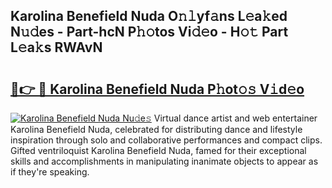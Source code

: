 ## Karolina Benefield Nuda O𝚗𝚕yf𝚊ns L𝚎a𝚔ed N𝚞𝚍es - Part-hcN P𝚑𝚘tos Vi𝚍𝚎o - H𝚘𝚝 Part L𝚎a𝚔s RWAvN

# <h2><a href="http://kfel2sq.oniu.top/?m=Karolina+Benefield+Nuda">🔗👉 🔴 Karolina Benefield Nuda P𝚑ot𝚘𝚜 V𝚒d𝚎o</a></h2>

[![Karolina Benefield Nuda Nu𝚍e𝚜](https://i.imgur.com/0qMVB7G.gif)](http://kfel2sq.oniu.top/?m=Karolina+Benefield+Nuda)
Virtual dance artist and web entertainer Karolina Benefield Nuda, celebrated for distributing dance and lifestyle inspiration through solo and collaborative performances and compact clips. Gifted ventriloquist Karolina Benefield Nuda, famed for their exceptional skills and accomplishments in manipulating inanimate objects to appear as if they're speaking.  
